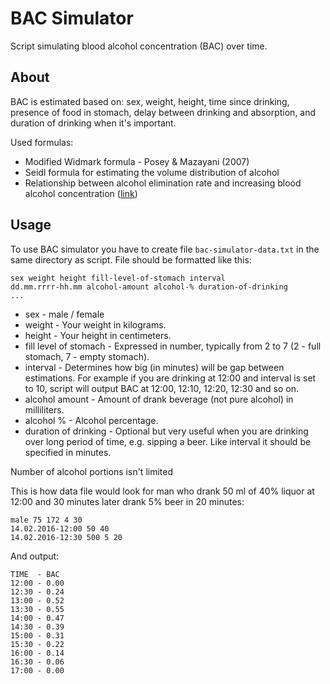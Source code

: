 # BAC Simulator

Script simulating blood alcohol concentration (BAC) over time.

## About

BAC is estimated based on: sex, weight, height, time since drinking, presence of food in stomach, delay between drinking and absorption, and duration of drinking when it's important.

Used formulas:
* Modified Widmark formula - Posey & Mazayani (2007)
* Seidl formula for estimating the volume distribution of alcohol
* Relationship between alcohol elimination rate and increasing blood alcohol concentration ([link](http://www.ncbi.nlm.nih.gov/pubmed/17196778))

## Usage

To use BAC simulator you have to create file `bac-simulator-data.txt` in the same directory as script. File should be formatted like this:
```
sex weight height fill-level-of-stomach interval
dd.mm.rrrr-hh.mm alcohol-amount alcohol-% duration-of-drinking
...
```
* sex - male / female
* weight - Your weight in kilograms.
* height - Your height in centimeters.
* fill level of stomach - Expressed in number, typically from 2 to 7 (2 - full stomach, 7 - empty stomach).
* interval - Determines how big (in minutes) will be gap between estimations. For example if you are drinking at 12:00 and interval is set to 10, script will output BAC at 12:00, 12:10, 12:20, 12:30 and so on.
* alcohol amount - Amount of drank beverage (not pure alcohol) in milliliters.
* alcohol % - Alcohol percentage.
* duration of drinking - Optional but very useful when you are drinking over long period of time, e.g. sipping a beer. Like interval it should be specified in minutes.

Number of alcohol portions isn't limited

This is how data file would look for man who drank 50 ml of 40% liquor at 12:00 and 30 minutes later drank 5% beer in 20 minutes:
```
male 75 172 4 30
14.02.2016-12:00 50 40
14.02.2016-12:30 500 5 20
```
And output:
```
TIME  - BAC
12:00 - 0.00
12:30 - 0.24
13:00 - 0.52
13:30 - 0.55
14:00 - 0.47
14:30 - 0.39
15:00 - 0.31
15:30 - 0.22
16:00 - 0.14
16:30 - 0.06
17:00 - 0.00
```
